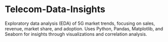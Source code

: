 # Telecom-Data-Insights
Exploratory data analysis (EDA) of 5G market trends, focusing on sales, revenue, market share, and adoption. Uses Python, Pandas, Matplotlib, and Seaborn for insights through visualizations and correlation analysis.
